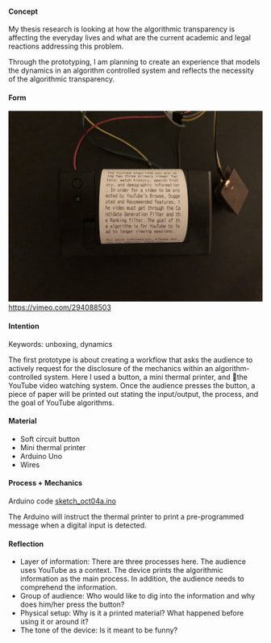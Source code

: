 #### Concept
My thesis research is looking at how the algorithmic transparency is affecting the everyday lives and what are the current academic and legal reactions addressing this problem. 

Through the prototyping, I am planning to create an experience that models the dynamics in an algorithm controlled system and reflects the necessity of the algorithmic transparency.

#### Form
![alt text](Assets/IMG_9042.JPG "Receipt")
https://vimeo.com/294088503

#### Intention
Keywords: unboxing, dynamics

The first prototype is about creating a workflow that asks the audience to actively request for the disclosure of the mechanics within an algorithm-controlled system. Here I used a button, a mini thermal printer, and the YouTube video watching system. Once the audience presses the button, a piece of paper will be printed out stating the input/output, the process, and the goal of YouTube algorithms.

#### Material
- Soft circuit button
- Mini thermal printer
- Arduino Uno
- Wires

#### Process + Mechanics
Arduino code [sketch_oct04a.ino](Code/sketch_oct04a.ino)

The Arduino will instruct the thermal printer to print a pre-programmed message when a digital input is detected.

#### Reflection
* Layer of information: There are three processes here. The audience uses YouTube as a context. The device prints the algorithmic information as the main process. In addition, the audience needs to comprehend the information.
* Group of audience: Who would like to dig into the information and why does him/her press the button?
* Physical setup: Why is it a printed material? What happened before using it or around it?
* The tone of the device: Is it meant to be funny?